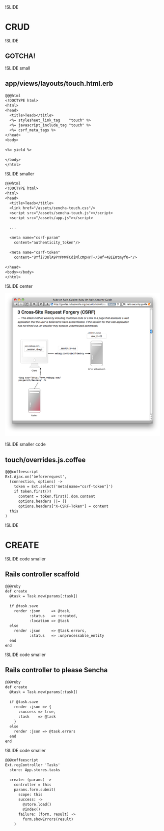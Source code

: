 !SLIDE

# CRUD

!SLIDE 

## GOTCHA!

!SLIDE small

## app/views/layouts/touch.html.erb

    @@@html
    <!DOCTYPE html>
    <html>
    <head>
      <title>Teado</title>
      <%= stylesheet_link_tag    "touch" %>
      <%= javascript_include_tag "touch" %>
      <%= csrf_meta_tags %>
    </head>
    <body>

    <%= yield %>

    </body>
    </html>

!SLIDE smaller

    @@@html
    <!DOCTYPE html>
    <html>
    <head>
      <title>Teado</title>
      <link href="/assets/sencha-touch.css"/>
      <script src="/assets/sencha-touch.js"></script>
      <script src="/assets/app.js"></script>

      ...

      <meta name="csrf-param"
        content="authenticity_token"/>

      <meta name="csrf-token"
        content="8Yfi73UlA9PYPMWFCdiMlcMpHYT+/5Wf+4BIE0tmyf0="/>

    </head>
    <body></body>
    </html>

!SLIDE center

[![](../images/csrf-rails-guide.png)](http://guides.rubyonrails.org/security.html#cross-site-request-forgery-csrf)

!SLIDE smaller code

## touch/overrides.js.coffee

    @@@coffeescript
    Ext.Ajax.on('beforerequest',
      (connection, options) ->
        token = Ext.select('meta[name="csrf-token"]')
        if token.first()?
          content = token.first().dom.content
          options.headers ||= {}
          options.headers["X-CSRF-Token"] = content
      this
    )

!SLIDE

# CREATE

!SLIDE code smaller

## Rails controller scaffold

    @@@ruby
    def create
      @task = Task.new(params[:task])

      if @task.save
        render :json     => @task,
               :status   => :created,
               :location => @task
      else
        render :json     => @task.errors,
               :status   => :unprocessable_entity
      end
    end

!SLIDE code smaller

## Rails controller to please Sencha

    @@@ruby
    def create
      @task = Task.new(params[:task])

      if @task.save
        render :json => {
          :success => true,
          :task    => @task
        }
      else
        render :json => @task.errors
      end
    end


!SLIDE code smaller

    @@@coffeescript
    Ext.regController 'Tasks'
      store: App.stores.tasks

      create: (params) ->
        controller = this
        params.form.submit(
          scope: this
          success: ->
            @store.load()
            @index()
          failure: (form, result) ->
            form.showErrors(result)
        )
